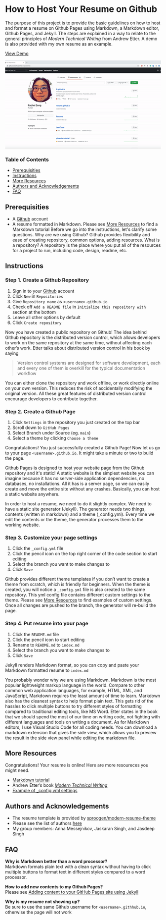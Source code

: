 # How to Host Your Resume on Github

The purpose of this project is to provide the basic guidelines on how to host and format a resume on Github Pages using Markdown, a Markdown editor, Github Pages, and Jekyll. The steps are explained in a way to relate to the general principles of *Modern Technical Writing* from Andrew Etter. A demo is also provided with my own resume as an example.

[View Demo](https://ruiqiz.github.io)

![img](_image/demo.gif)

### Table of Contents
- [Prerequisities](#prerequisities)
- [Instructions](#instructions)
- [More Resources](#more-resources)
- [Authors and Acknowledgements](#authors-and-acknowledgements)
- [FAQ](#faq)

## Prerequisities
- A [Github](https://github.com/) account
- A resume formatted in Markdown. Please see [More Resources](#more-resources) to find a Markdown tutorial
Before we go into the instructions, let's clarify some questions. Why are we using Github? Github provides flexibility and ease of creating repository, common options, adding resources. What is a repository? A repository is the place where you put all of the resources for a project to run, including code, design, readme, etc.

## Instructions
### Step 1. Create a Github Repository	
1. Sign in to your [Github](https://github.com/login) account
2. Click `New` in `Repositories`
3. Give `Repository name` as `<username>.github.io`
4. Check off `Add a README file` in `Initialize this repository with` section at the bottom
5. Leave all other options by default
6. Click `Create repository`

Now you have created a public repository on Github! The idea behind Github repository is the distributed version control, which allows developers to work on the same repository at the same time, without affecting each other’s work. Etter talks about distributed version control in his book by saying

> Version control systems are designed for software development, each and every one of them is overkill for the typical documentation workflow

You can either clone the repository and work offline, or work directly online on your own version. This reduces the risk of accidentally modifying the original version. All these great features of distributed version control encourage developers to contribute together.

### Step 2. Create a Github Page
1. Click `Settings` in the repository you just created on the top bar
2. Scroll down to `GitHub Pages`
3. Select Branch under Source (eg. `main`)
4. Select a theme by clicking `Choose a theme`

Congratulations! You just successfully created a Github Page! Now let us go to your page `<username>.github.io`. It might take a minute or two to build the page.

Github Pages is designed to host your website page from the Github repository and it's static! A static website is the simplest website you can imagine because it has no server-side application dependencies, no databases, no installations. All it has is a server page, so we can easily create and move the entire site without any crashes. Basically, you can host a static website anywhere.

In order to host a resume, we need to do it slightly complex. We need to have a static site generator (Jekyll). The generator needs two things, contents (written in markdown) and a theme (_config.yml). Every time we edit the contents or the theme, the generator processes them to the working website.

### Step 3. Customize your page settings
1. Click the `_config.yml` file
2. Click the pencil icon on the top right corner of the code section to start editing
3. Select the branch you want to make changes to
4. Click `Save`

Github provides different theme templates if you don’t want to create a theme from scratch, which is friendly for beginners. When the theme is created, you will notice a `_config.yml` file is also created to the same repository. This yml config file contains different custom settings to the theme. Please see [More Resources](#more-resources) to find examples of custom settings. Once all changes are pushed to the branch, the generator will re-build the page.

### Step 4. Put resume into your page
1. Click the `README.md` file
2. Click the pencil icon to start editing
3. Rename to `README.md` to `index.md`
4. Select the branch you want to make changes to
5. Click `Save`

Jekyll renders Markdown format, so you can copy and paste your Markdown formatted resume to `index.md`

You probably wonder why we are using Markdown. Markdown is the most popular lightweight markup language in the world. Compare to other common web application languages, for example, HTML, XML, and JavaScript, Markdown requires the least amount of time to learn. Markdown also has the cleanest syntax to help format plain text. This gets rid of the hassles to click multiple buttons to try different styles of formatting compared to traditional editing tools, like MS Word. Etter states in the book that we should spend the most of our time on writing code, not fighting with different languages and tools on writing a document. As for Markdown editors,
I use Visual Studio Code for all coding needs. You can download a markdown extension that gives the side view, which allows you to preview the result in the side view panel while editing the markdown file.

## More Resources
Congratulations! Your resume is online! Here are more resoureces you might need.
- [Markdown tutorial](https://www.markdowntutorial.com/)
- Andrew Etter’s book [*Modern Technical Writing*](https://www.amazon.ca/Modern-Technical-Writing-Introduction-Documentation-ebook/dp/B01A2QL9SS)
- [Example of _config.yml settings](https://github.com/daattali/beautiful-jekyll/blob/master/_config.yml)

## Authors and Acknowledgements
- The resume template is provided by [sproogen/modern-resume-theme](https://github.com/sproogen/modern-resume-theme)
- Please see the list of authors [here](https://github.com/RuiqiZ/RuiqiZ.github.io/pulse)
- My group members: Anna Messejnikov, Jaskaran Singh, and Jasdeep Singh

## FAQ
**Why is Markdown better than a word processor?**\
Markdown formats plain text with a clean syntax without having to click multiple buttons to format text in different styles compared to a word processor.

**How to add new contents to my Github Pages?**\
Please see [Adding content to your GitHub Pages site using Jekyll](https://docs.github.com/en/free-pro-team@latest/github/working-with-github-pages/adding-content-to-your-github-pages-site-using-jekyll)

**Why is my resume not showing up?**\
Be sure to use the same Github username for `<username>.githhub.io`, otherwise the page will not work
